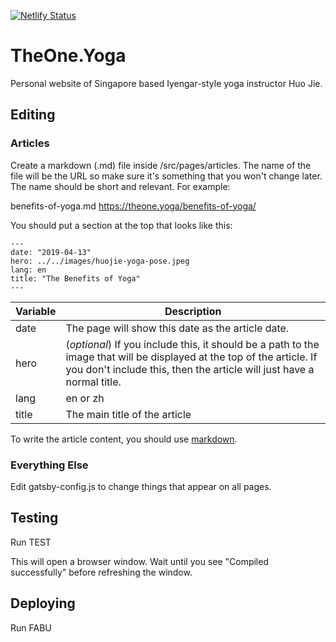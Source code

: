 [![Netlify Status](https://api.netlify.com/api/v1/badges/5d29822e-ab21-4fb9-9f24-e7ee1b82e36a/deploy-status)](https://app.netlify.com/sites/silly-roentgen-fc472c/deploys)

# TheOne.Yoga

Personal website of Singapore based Iyengar-style yoga instructor Huo Jie.

## Editing

### Articles

Create a markdown (.md) file inside /src/pages/articles. The name of the file will be the URL so make sure it's something that you won't change later. The name should be short and relevant. For example:

benefits-of-yoga.md
https://theone.yoga/benefits-of-yoga/

You should put a section at the top that looks like this:

```
---
date: "2019-04-13"
hero: ../../images/huojie-yoga-pose.jpeg
lang: en
title: "The Benefits of Yoga"
---
```

| Variable | Description |
|---|---|
| date | The page will show this date as the article date. |
| hero | (_optional_) If you include this, it should be a path to the image that will be displayed at the top of the article. If you don't include this, then the article will just have a normal title. |
| lang | en or zh |
| title | The main title of the article |

To write the article content, you should use [markdown](https://github.com/adam-p/markdown-here/wiki/Markdown-Cheatsheet).

### Everything Else

Edit gatsby-config.js to change things that appear on all pages.

## Testing

Run TEST

This will open a browser window. Wait until you see "Compiled successfully" before refreshing the window.

## Deploying

Run FABU

